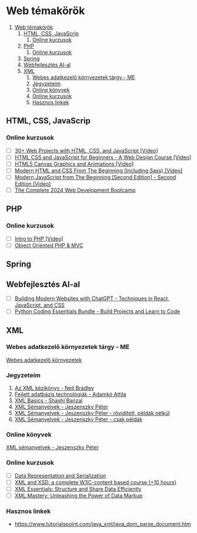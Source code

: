 # Web témakörök

1. [Web témakörök](#web-témakörök)
   1. [HTML, CSS, JavaScrip](#html-css-javascrip)
      1. [Online kurzusok](#online-kurzusok)
   2. [PHP](#php)
      1. [Online kurzusok](#online-kurzusok-1)
   3. [Spring](#spring)
   4. [Webfejlesztés AI-al](#webfejlesztés-ai-al)
   5. [XML](#xml)
      1. [Webes adatkezelő környezetek tárgy - ME](#webes-adatkezelő-környezetek-tárgy---me)
      2. [Jegyzeteim](#jegyzeteim)
      3. [Online könyvek](#online-könyvek)
      4. [Online kurzusok](#online-kurzusok-2)
      5. [Hasznos linkek](#hasznos-linkek)


## HTML, CSS, JavaScrip

### Online kurzusok

- [ ] [30+ Web Projects with HTML, CSS, and JavaScript [Video]](https://subscription.packtpub.com/video/web-development/9781803235806/p1/video1_1/promo-video)
- [ ] [HTML CSS and JavaScript for Beginners - A Web Design Course [Video]](https://subscription.packtpub.com/video/web-development/9781838551278/p1/video1_1/introduction-to-web-development)
- [ ] [HTML5 Canvas Graphics and Animations [Video]](https://subscription.packtpub.com/video/web-development/9781836202578/p1/video1_1/overview)
- [ ] [Modern HTML and CSS From The Beginning (Including Sass) [Video]](https://subscription.packtpub.com/video/web-development/9781838822828/113179/113180/welcome-to-the-course)
- [ ] [Modern JavaScript from The Beginning [Second Edition] - Second Edition [Video]](https://subscription.packtpub.com/video/programming/9781805127826/p1/video1_1/welcome-to-the-course)
- [ ] [The Complete 2024 Web Development Bootcamp](https://www.udemy.com/course/the-complete-web-development-bootcamp/?couponCode=BFCPSALE24)

## PHP

### Online kurzusok

- [ ] [Intro to PHP [Video]](https://subscription.packtpub.com/video/web-development/9781836202394/p1/video1_1/php-overview-and-getting-started)
- [ ] [Object Oriented PHP & MVC](https://www.udemy.com/course/object-oriented-php-mvc/?couponCode=BFCPSALE24)

## Spring

## Webfejlesztés AI-al

- [ ] [Building Modern Websites with ChatGPT - Techniques in React, JavaScript, and CSS](https://training.mammothinteractive.com/courses/enrolled/2518307)
- [ ] [Python Coding Essentials Bundle - Build Projects and Learn to Code](https://training.mammothinteractive.com/courses/enrolled/2611301)

## XML

### Webes adatkezelő környezetek tárgy - ME

[Webes adatkezelő környezetek](XML_ME/Webes_adatkezelo_kornyezetek/readme.md)

### Jegyzeteim

1. [Az XML kézikönyv - Neil Bradley](XML-kezikonyv_Neil_Bradley/readme.md)
2. [Fejlett adatbázis technológiák - Adamkó Attila](Fejlett_adatbazis_technologiak-Adamko_Attila/notes.md)
3. [XML Basics - Shashi Banzal](XML_basics-S_Banzal/readme.md)
4. [XML Sémanyelvek - Jeszenszky Péter](XML_semanyelvek-Jeszenszky_Peter/notes.md)
5. [XML Sémanyelvek - Jeszenszky Péter - rövidített, példák nélkül](XML_semanyelvek-Jeszenszky_Peter/notes_rovid.md)
6. [XML Sémanyelvek - Jeszenszky Péter - csak példák](XML_semanyelvek-Jeszenszky_Peter/notes_examples.md)

### Online könyvek

[XML sémanyelvek - Jeszenszky Péter](https://arato.inf.unideb.hu/jeszenszky.peter/xml/book/)

### Online kurzusok

- [ ] [Data Representation and Serialization](https://www.udemy.com/course/data-representation-and-serialization/?couponCode=BFCPSALE24)
- [ ] [XML and XSD: a complete W3C-content based course (+10 hours)](https://www.udemy.com/course/xml-and-xsd-a-complete-w3c-content-based-course/)
- [ ] [XML Essentials: Structure and Share Data Efficiently](https://www.udemy.com/course/xml-essentials-structure-and-share-data-efficiently/)
- [ ] [XML Mastery: Unleashing the Power of Data Markup](https://www.udemy.com/course/xml-novice-to-ninja/)

### Hasznos linkek

- https://www.tutorialspoint.com/java_xml/java_dom_parse_document.htm
